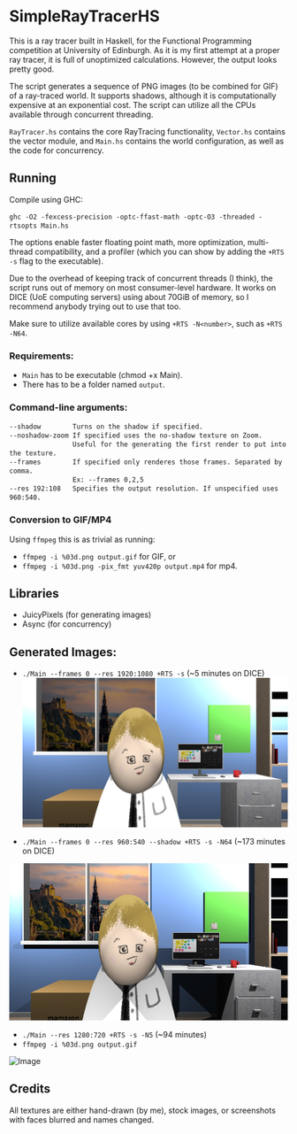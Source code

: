 # SimpleRayTracerHS

This is a ray tracer built in Haskell, for the Functional Programming competition at University of Edinburgh. As it is my first attempt at a proper ray tracer, it is full of unoptimized calculations. However, the output looks pretty good.

The script generates a sequence of PNG images (to be combined for GIF) of a ray-traced world. It supports shadows, although it is computationally expensive at an exponential cost. The script can utilize all the CPUs available through concurrent threading.

`RayTracer.hs` contains the core RayTracing functionality, `Vector.hs` contains the vector module, and `Main.hs` contains the world configuration, as well as the code for concurrency.

## Running

Compile using GHC:
```
ghc -O2 -fexcess-precision -optc-ffast-math -optc-O3 -threaded -rtsopts Main.hs
```
The options enable faster floating point math, more optimization, multi-thread compatibility, and a profiler (which you can show by adding the `+RTS -s` flag to the executable).

Due to the overhead of keeping track of concurrent threads (I think), the script runs out of memory on most consumer-level hardware. It works on DICE (UoE computing servers) using about 70GiB of memory, so I recommend anybody trying out to use that too.

Make sure to utilize available cores by using `+RTS -N<number>`, such as `+RTS -N64`.

### Requirements:
- `Main` has to be executable (chmod +x Main).
- There has to be a folder named `output`.

### Command-line arguments:

```
--shadow        Turns on the shadow if specified.
--noshadow-zoom If specified uses the no-shadow texture on Zoom. 
                Useful for the generating the first render to put into the texture.
--frames        If specified only renderes those frames. Separated by comma.
                Ex: --frames 0,2,5
--res 192:108   Specifies the output resolution. If unspecified uses 960:540.
```

### Conversion to GIF/MP4

Using `ffmpeg` this is as trivial as running:
- `ffmpeg -i %03d.png output.gif` for GIF, or
- `ffmpeg -i %03d.png -pix_fmt yuv420p output.mp4` for mp4.

## Libraries

- JuicyPixels (for generating images)
- Async (for concurrency)

## Generated Images:

- `./Main --frames 0 --res 1920:1080 +RTS -s` (~5 minutes on DICE)
![Image](examples/without-shadow.png)

- `./Main --frames 0 --res 960:540 --shadow +RTS -s -N64` (~173 minutes on DICE)

![Image](examples/with-shadow.png)

- `./Main --res 1280:720 +RTS -s -N5` (~94 minutes)
- `ffmpeg -i %03d.png output.gif`

![Image](examples/without-shadow.gif)

## Credits

All textures are either hand-drawn (by me), stock images, or screenshots with faces blurred and names changed.